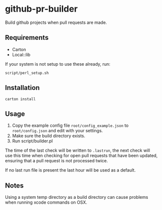 github-pr-builder
=================

Build github projects when pull requests are made.

Requirements
------------

* Carton
* Local::lib

If your system is not setup to use these already, run:

    script/perl_setup.sh

Installation
------------

    carton install

Usage
-----

1. Copy the example config file `root/config_example.json` to `root/config.json` and edit with your settings.
1. Make sure the build directory exists.
1. Run script/builder.pl

The time of the last check will be written to `.lastrun`, the next check will use this time when checking for open pull requests that have been updated,
ensuring that a pull request is not processed twice.

If no last run file is present the last hour will be used as a default.

Notes
-----

Using a system temp directory as a build directory can cause problems when running xcode commands on OSX.